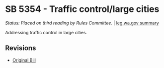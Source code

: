 # SB 5354 - Traffic control/large cities
*Status: Placed on third reading by Rules Committee.* | [leg.wa.gov summary](https://app.leg.wa.gov/billsummary?BillNumber=5354&Year=2021)

Addressing traffic control in large cities.

## Revisions
* [Original Bill](1/)
